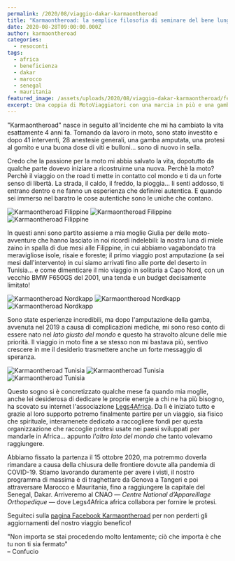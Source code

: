 ```yaml
---
permalink: /2020/08/viaggio-dakar-karmaontheroad
title: "Karmaontheroad: la semplice filosofia di seminare del bene lungo la strada"
date: 2020-08-28T09:00:00.000Z
author: karmaontheroad
categories:
  - resoconti
tags:
  - africa
  - beneficienza
  - dakar
  - marocco
  - senegal
  - mauritania
featured_image: /assets/uploads/2020/08/viaggio-dakar-karmaontheroad/featured_image.jpg
excerpt: Una coppia di MotoViaggiatori con una marcia in più e una gamba in meno
---
```


"Karmaontheroad" nasce in seguito all'incidente che mi ha cambiato la vita esattamente 4 anni fa.
Tornando da lavoro in moto, sono stato investito e dopo 41 interventi, 28 anestesie generali, una gamba amputata, una protesi al gomito e una buona dose di viti e bulloni… sono di nuovo in sella.

Credo che la passione per la moto mi abbia salvato la vita, dopotutto da qualche parte dovevo iniziare a ricostruirne una nuova. Perchè la moto? Perchè il viaggio on the road ti mette in contatto col mondo e ti da un forte senso di libertà. La strada, il caldo, il freddo, la pioggia… li senti addosso, ti entrano dentro e ne fanno un esperienza che definirei autentica. E quando sei immerso nel baratro le cose autentiche sono le uniche che contano.

![Karmaontheroad Filippine](/assets/uploads/2020/08/viaggio-dakar-karmaontheroad/galleries/filippine2.jpg "Luna di miele nelle Filippine")
![Karmaontheroad Filippine](/assets/uploads/2020/08/viaggio-dakar-karmaontheroad/galleries/filippine3.jpg "Luna di miele nelle Filippine")
![Karmaontheroad Filippine](/assets/uploads/2020/08/viaggio-dakar-karmaontheroad/galleries/filippine4.jpg "Luna di miele nelle Filippine")

In questi anni sono partito assieme a mia moglie Giulia per delle moto-avventure che hanno lasciato in noi ricordi indelebili: la nostra luna di miele zaino in spalla di due mesi alle Filippine, in cui abbiamo vagabondato tra meravigliose isole, risaie e foreste; il primo viaggio post amputazione (a sei mesi dall'intervento) in cui siamo arrivati fino alle porte del deserto in Tunisia… e come dimenticare il mio viaggio in solitaria a Capo Nord, con un vecchio BMW F650GS del 2001, una tenda e un budget decisamente limitato!

![Karmaontheroad Nordkapp](/assets/uploads/2020/08/viaggio-dakar-karmaontheroad/galleries/nordkapp1.jpg "Viaggio in solitaria Capo Nord")
![Karmaontheroad Nordkapp](/assets/uploads/2020/08/viaggio-dakar-karmaontheroad/galleries/nordkapp2.jpg "Viaggio in solitaria Capo Nord")
![Karmaontheroad Nordkapp](/assets/uploads/2020/08/viaggio-dakar-karmaontheroad/galleries/nordkapp3.jpg "Viaggio in solitaria Capo Nord")

Sono state esperienze incredibili, ma dopo l'amputazione della gamba, avvenuta nel 2019 a causa di complicazioni mediche, mi sono reso conto di essere nato nel _lato giusto del mondo_ e questo ha stravolto alcune delle mie priorità. Il viaggio in moto fine a se stesso non mi bastava più, sentivo crescere in me il desiderio trasmettere anche un forte messaggio di speranza.

![Karmaontheroad Tunisia](/assets/uploads/2020/08/viaggio-dakar-karmaontheroad/galleries/tunisia1.jpg "Viaggio alle porte del deserto in Tunisia")
![Karmaontheroad Tunisia](/assets/uploads/2020/08/viaggio-dakar-karmaontheroad/galleries/tunisia2.jpg "Viaggio alle porte del deserto in Tunisia")
![Karmaontheroad Tunisia](/assets/uploads/2020/08/viaggio-dakar-karmaontheroad/galleries/tunisia3.jpg "Viaggio alle porte del deserto in Tunisia")

Questo sogno si è concretizzato qualche mese fa quando mia moglie, anche lei desiderosa di dedicare le proprie energie a chi ne ha più bisogno, ha scovato su internet l'associazione [Legs4Africa](https://www.legs4africa.org). Da lì è iniziato tutto e grazie al loro supporto potremo finalmente partire per un viaggio, sia fisico che spirituale, interamenete dedicato a raccogliere fondi per questa organizzazione che raccoglie protesi usate nei paesi sviluppati per mandarle in Africa… appunto _l'altro lato del mondo_ che tanto volevamo raggiungere.

Abbiamo fissato la partenza il 15 ottobre 2020, ma potremmo doverla rimandare a causa della chiusura delle frontiere dovute alla pandemia di COVID-19. Stiamo lavorando duramente per avere i visti, il nostro programma di massima è di traghettare da Genova a Tangeri e poi attraversare Marocco e Mauritania, fino a raggiungere la capitale del Senegal, Dakar. Arriveremo al CNAO — _Centre National d’Appareillage Orthopedique_ — dove Legs4Africa africa collabora per fornire le protesi.

Seguiteci sulla [pagina Facebook Karmaontheroad](https://www.facebook.com/Karmaontheroad/) per non perderti gli aggiornamenti del nostro viaggio benefico!

"Non importa se stai procedendo molto lentamente; ciò che importa è che tu non ti sia fermato"\
– Confucio
